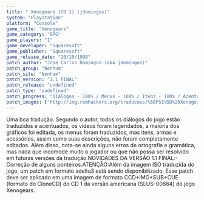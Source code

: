 ```yaml
---
title: " Xenogears (CD 1) (jdomingos)"
system: "Playstation"
platform: "Console"
game_title: "Xenogears"
game_category: "RPG"
game_players: "1"
game_developer: "Squaresoft"
game_publisher: "Squaresoft"
game_release_date: "20/10/1998"
patch_author: "José Carlos Domingos (aka jdomingos)"
patch_group: "Nenhum"
patch_site: "Nenhum"
patch_version: "1.1 FINAL"
patch_release: "undefined"
patch_type: "undefined"
patch_progress: "Diálogos - 100% / Menus - 100% / Itens - 100% / Acentuação - 100% / Vídeos - 100% / Gráficos - ???"
patch_images: ["http://img.romhackers.org/traducoes/%5BPS1%5D%20Xenogears%20-%20jdomingos%20-%201.jpg","http://img.romhackers.org/traducoes/%5BPS1%5D%20Xenogears%20-%20jdomingos%20-%202.jpg","http://img.romhackers.org/traducoes/%5BPS1%5D%20Xenogears%20-%20jdomingos%20-%203.jpg"]
---
```

Uma boa tradução. Segundo o autor, todos os diálogos do jogo estão traduzidos e acentuados, os vídeos foram legendados, a maioria dos gráficos foi editada, os menus foram traduzidos, mas itens, armas e acessórios, assim como suas descrições, não foram completamente editados. Além disso, nota-se ainda alguns erros de ortografia e gramática, mas nada que incomode muito o jogador ou que não possa ser resolvido em futuras versões da tradução.NOVIDADES DA VERSÃO 1.1 FINAL:- Correção de alguns ponteiros.ATENÇÃO:Além da imagem ISO traduzida do jogo, um patch em formato xdelta3 está sendo disponibilizado. Esse patch deve ser aplicado em uma imagem de formato CCD+IMG+SUB+CUE (formato do CloneCD) do CD 1 da versão americana (SLUS-00664) do jogo Xenogears.